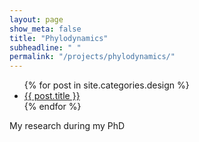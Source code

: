 ```yaml
---
layout: page
show_meta: false
title: "Phylodynamics"
subheadline: " "
permalink: "/projects/phylodynamics/"
---
```


<ul>
    {% for post in site.categories.design %}
    <li><a href="{{ site.url }}{{ post.url }}">{{ post.title }}</a></li>
    {% endfor %}
</ul>

My research during my PhD
